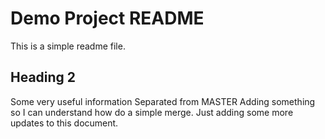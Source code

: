 # Demo Project README

This is a simple readme file.

## Heading 2
Some very useful information
Separated from MASTER
Adding something so I can understand how do a simple merge.
Just adding some more updates to this document.
